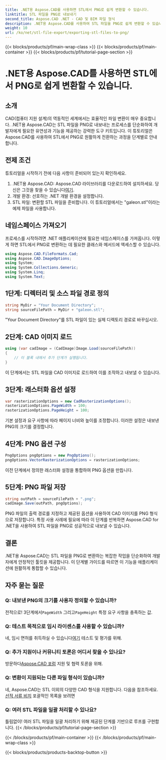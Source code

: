 ```yaml
---
title: .NET용 Aspose.CAD를 사용하면 STL에서 PNG로 쉽게 변환할 수 있습니다.
linktitle: STL 파일을 PNG로 내보내기
second_title: Aspose.CAD .NET - CAD 및 BIM 파일 형식
description: .NET용 Aspose.CAD를 사용하여 STL 파일을 PNG로 쉽게 변환할 수 있습니다. 원활한 통합을 위한 단계별 가이드를 따르세요. 지금 다운로드하세요!
weight: 10
url: /ko/net/stl-file-export/exporting-stl-files-to-png/
---
```


{{< blocks/products/pf/main-wrap-class >}}
{{< blocks/products/pf/main-container >}}
{{< blocks/products/pf/tutorial-page-section >}}

# .NET용 Aspose.CAD를 사용하면 STL에서 PNG로 쉽게 변환할 수 있습니다.

## 소개
CAD(컴퓨터 지원 설계)의 역동적인 세계에서는 효율적인 파일 변환이 매우 중요합니다. .NET용 Aspose.CAD는 STL 파일을 PNG로 내보내는 프로세스를 단순화하여 개발자에게 필요한 유연성과 기능을 제공하는 강력한 도구 키트입니다. 이 튜토리얼은 Aspose.CAD를 사용하여 STL에서 PNG로 원활하게 전환하는 과정을 단계별로 안내합니다.
## 전제 조건
튜토리얼을 시작하기 전에 다음 사항이 준비되어 있는지 확인하세요.
1.  .NET용 Aspose.CAD: Aspose.CAD 라이브러리를 다운로드하여 설치하세요. 당신은 그것을 찾을 수 있습니다[여기](https://releases.aspose.com/cad/net/).
2. 개발 환경: 선호하는 .NET 개발 환경을 설정합니다.
3. STL 파일: 변환할 STL 파일을 준비합니다. 이 튜토리얼에서는 "galeon.stl"이라는 예제 파일을 사용합니다.
## 네임스페이스 가져오기
프로세스를 시작하려면 .NET 애플리케이션에 필요한 네임스페이스를 가져옵니다. 이렇게 하면 STL에서 PNG로 변환하는 데 필요한 클래스와 메서드에 액세스할 수 있습니다.
```csharp
using Aspose.CAD.FileFormats.Cad;
using Aspose.CAD.ImageOptions;
using System;
using System.Collections.Generic;
using System.Linq;
using System.Text;
```
## 1단계: 디렉터리 및 소스 파일 경로 정의
```csharp
string MyDir = "Your Document Directory";
string sourceFilePath = MyDir + "galeon.stl";
```
"Your Document Directory"를 STL 파일이 있는 실제 디렉토리 경로로 바꾸십시오.
## 2단계: CAD 이미지 로드
```csharp
using (var cadImage = (CadImage)Image.Load(sourceFilePath))
{
    // 이 블록 내에서 추가 단계가 실행됩니다.
}
```
이 단계에서는 STL 파일을 CAD 이미지로 로드하여 이를 조작하고 내보낼 수 있습니다.
## 3단계: 래스터화 옵션 설정
```csharp
var rasterizationOptions = new CadRasterizationOptions();
rasterizationOptions.PageWidth = 100;
rasterizationOptions.PageHeight = 100;
```
기본 설정과 요구 사항에 따라 페이지 너비와 높이를 조정합니다. 이러한 설정은 내보낸 PNG의 크기를 결정합니다.
## 4단계: PNG 옵션 구성
```csharp
PngOptions pngOptions = new PngOptions();
pngOptions.VectorRasterizationOptions = rasterizationOptions;
```
이전 단계에서 정의한 래스터화 설정을 통합하여 PNG 옵션을 만듭니다.
## 5단계: PNG 파일 저장
```csharp
string outPath = sourceFilePath + ".png";
cadImage.Save(outPath, pngOptions);
```
PNG 파일의 출력 경로를 지정하고 제공된 옵션을 사용하여 CAD 이미지를 PNG 형식으로 저장합니다.
특정 사용 사례에 필요에 따라 이 단계를 반복하면 Aspose.CAD for .NET을 사용하여 STL 파일을 PNG로 성공적으로 내보낼 수 있습니다.
## 결론
.NET용 Aspose.CAD는 STL 파일을 PNG로 변환하는 복잡한 작업을 단순화하여 개발자에게 안정적인 툴킷을 제공합니다. 이 단계별 가이드를 따르면 이 기능을 애플리케이션에 원활하게 통합할 수 있습니다.
## 자주 묻는 질문
### Q: 내보낸 PNG의 크기를 사용자 정의할 수 있습니까?
 전적으로! 3단계에서`PageWidth` 그리고`PageHeight` 특정 요구 사항을 충족하는 값.
### Q: 테스트 목적으로 임시 라이센스를 사용할 수 있습니까?
 네, 임시 면허를 취득하실 수 있습니다[여기](https://purchase.aspose.com/temporary-license/) 테스트 및 평가를 위해.
### Q: 추가 지원이나 커뮤니티 토론은 어디서 찾을 수 있나요?
 방문하다[Aspose.CAD 포럼](https://forum.aspose.com/c/cad/19) 지원 및 협력 토론을 위해.
### Q: 변환이 지원되는 다른 파일 형식이 있습니까?
 네, Aspose.CAD는 STL 이외의 다양한 CAD 형식을 지원합니다. 다음을 참조하세요.[선적 서류 비치](https://reference.aspose.com/cad/net/) 포괄적인 목록을 보려면
### Q: 여러 STL 파일을 일괄 처리할 수 있나요?
틀림없이! 여러 STL 파일을 일괄 처리하기 위해 제공된 단계를 기반으로 루프를 구현합니다.
{{< /blocks/products/pf/tutorial-page-section >}}

{{< /blocks/products/pf/main-container >}}
{{< /blocks/products/pf/main-wrap-class >}}

{{< blocks/products/products-backtop-button >}}
